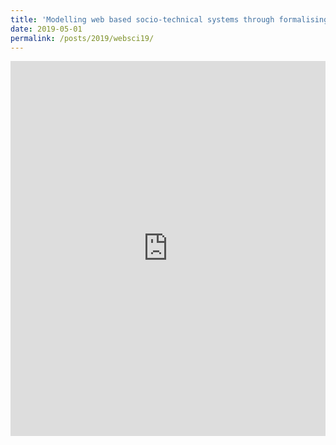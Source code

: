 ```yaml
---
title: 'Modelling web based socio-technical systems through formalising possible sequences of human experience'
date: 2019-05-01
permalink: /posts/2019/websci19/
---
```


<iframe width="100%" height="600" frameborder="0" scrolling="no" src="https://plot.ly/dashboard/robwalton:22/view?share_key=DzmrDowoirMKkHRpj0oyqb#/">
</iframe>






